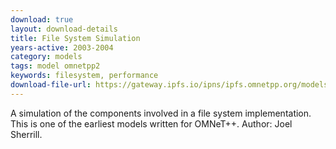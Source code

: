 ```yaml
---
download: true
layout: download-details
title: File System Simulation
years-active: 2003-2004
category: models
tags: model omnetpp2
keywords: filesystem, performance
download-file-url: https://gateway.ipfs.io/ipns/ipfs.omnetpp.org/models/FSS-1.1-src.tgz
---
```


A simulation of the components involved in a file system implementation.
This is one of the earliest models written for OMNeT++.
Author: Joel Sherrill.
